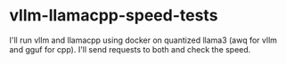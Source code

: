 # vllm-llamacpp-speed-tests
I'll run vllm and llamacpp using docker on quantized llama3 (awq for vllm and gguf for cpp). I'll send requests to both and check the speed.
